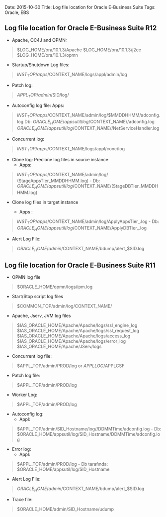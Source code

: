 Date: 2015-10-30
Title: Log file location for Oracle E-Business Suite
Tags: Oracle, EBS



## Log file location for Oracle E-Business Suite R12

- Apache, OC4J and OPMN:
>$LOG_HOME/ora/10.1.3/Apache
$LOG_HOME/ora/10.1.3/j2ee
$LOG_HOME/ora/10.1.3/opmn
- Startup/Shutdown Log files:
>$INST_TOP/apps/$CONTEXT_NAME/logs/appl/admin/log
- Patch log:
>$APPL_TOP/admin/$SID/log/
- Autoconfig log file:
Apps:
>$INST_TOP/apps/$CONTEXT_NAME/admin/log/$MMDDHHMM/adconfig.log
Db:
>$ORACLE_HOME/appsutil/log/$CONTEXT_NAME/<MMDDHHMM>/adconfig.log
$ORACLE_HOME/appsutil/log/$CONTEXT_NAME/<MMDDHHMM>/NetServiceHandler.log
- Concurrent log:
>$INST_TOP/apps/$CONTEXT_NAME/logs/appl/conc/log
- Clone log:
Preclone log files in source instance
	- Apps:
>$INST_TOP/apps/$CONTEXT_NAME/admin/log/ (StageAppsTier_MMDDHHMM.log)
	- Db:
>$ORACLE_HOME/appsutil/log/$CONTEXT_NAME/(StageDBTier_MMDDHHMM.log)

- Clone log files in target instance

	- Apps :
>$INST_TOP/apps/$CONTEXT_NAME/admin/log/ApplyAppsTier_<time>.log
	- Db:
>$ORACLE_HOME/appsutil/log/$CONTEXT_NAME/ApplyDBTier_<time>.log
- Alert Log File:
>$ORACLE_HOME/admin/$CONTEXT_NAME/bdump/alert_$SID.log


## Log file location for Oracle E-Business Suite R11


- OPMN log file
>$ORACLE_HOME/opmn/logs/ipm.log
- Start/Stop script log files
>$COMMON_TOP/admin/log/CONTEXT_NAME/
- Apache, Jserv, JVM log files
>$IAS_ORACLE_HOME/Apache/Apache/logs/ssl_engine_log
$IAS_ORACLE_HOME/Apache/Apache/logs/ssl_request_log
$IAS_ORACLE_HOME/Apache/Apache/logs/access_log
$IAS_ORACLE_HOME/Apache/Apache/logs/error_log
$IAS_ORACLE_HOME/Apache/JServ/logs
- Concurrent log file:
>$APPL_TOP/admin/PROD/log or $APPLLOG/$APPLCSF
- Patch log file:
>$APPL_TOP/admin/PROD/log
- Worker Log:
>$APPL_TOP/admin/PROD/log
- Autoconfig log:
	- Appl:
>$APPL_TOP/admin/SID_Hostname/log//DDMMTime/adconfig.log
	- Db:
>$ORACLE_HOME/appsutil/log/SID_Hostname/DDMMTime/adconfig.log
- Error log:
	- Appl:
>$APPL_TOP/admin/PROD/log
	- Db tarafında:
>$ORACLE_HOME/appsutil/log/SID_Hostname
- Alert Log File:
>$ORACLE_HOME/admin/$CONTEXT_NAME/bdump/alert_$SID.log
- Trace file:
>$ORACLE_HOME/admin/SID_Hostname/udump

